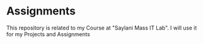 # Assignments
This repository is related to my Course at "Saylani Mass IT Lab". I will use it for my Projects and Assignments
